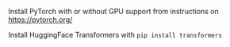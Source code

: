 Install PyTorch with or without GPU support from instructions on https://pytorch.org/

Install HuggingFace Transformers with `pip install transformers`